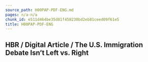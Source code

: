 ```yaml
---
source_path: H00PAP-PDF-ENG.md
pages: n/a-n/a
chunk_id: e511d464be35d81f458230bd2eb81ceed09f61e5
title: H00PAP-PDF-ENG
---
```

## HBR / Digital Article / The U.S. Immigration Debate Isn’t Left vs. Right
